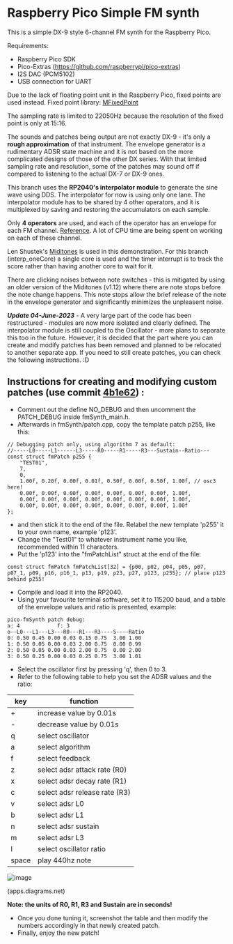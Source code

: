 # Raspberry Pico Simple FM synth

This is a simple DX-9 style 6-channel FM synth for the Raspberry Pico.

Requirements:
- Raspberry Pico SDK
- Pico-Extras (https://github.com/raspberrypi/pico-extras)
- I2S DAC (PCM5102)
- USB connection for UART

Due to the lack of floating point unit in the Raspberry Pico, fixed points are used instead. Fixed point library: [MFixedPoint](https://github.com/gbmhunter/MFixedPoint)

The sampling rate is limited to 22050Hz because the resolution of the fixed point is only at 15:16.

The sounds and patches being output are not exactly DX-9 - it's only a **rough approximation** of that instrument. The envelope generator is a rudimentary ADSR state machine and it is not based on the more complicated designs of those of the other DX series. With that limited sampling rate and resolution, some of the patches may sound off if compared to listening to the actual DX-7 or DX-9 ones.

This branch uses the **RP2040's interpolator module** to generate the sine wave using DDS. The interpolator for now is using only one lane. The interpolator module has to be shared by 4 other operators, and it is multiplexed by saving and restoring the accumulators on each sample.

Only **4 operators** are used, and each of the operator has an envelope for each FM channel. [Reference](https://asb2m10.github.io/dexed/). A lot of CPU time are being spent on working on each of these channel.

Len Shustek's [Miditones](https://github.com/LenShustek/miditones) is used in this demonstration. For this branch (interp_oneCore) a single core is used and the timer interrupt is to track the score rather than having another core to wait for it.

There are clicking noises between note switches - this is mitigated by using an older version of the Miditones (v1.12) where there are note stops before the note change happens. This note stops allow the brief release of the note in the envelope generator and significantly minimizes the unpleasent noise.

***Update 04-June-2023*** - A very large part of the code has been restructured - modules are now more isolated and clearly defined. The interpolator module is still coupled to the Oscillator - more plans to separate this too in the future. However, it is decided that the part where you can create and modify patches has been removed and planned to be relocated to another separate app. If you need to still create patches, you can check the following instructions. :D

## Instructions for creating and modifying custom patches (use commit [4b1e62](https://github.com/nyh-workshop/pico-fmSynth/commit/4b1e622bf7494a5b7b671c2d291cbe83a93ac167)) :

- Comment out the define NO_DEBUG and then uncomment the PATCH_DEBUG inside fmSynth_main.h.
- Afterwards in fmSynth/patch.cpp, copy the template patch p255, like this:
```
// Debugging patch only, using algorithm 7 as default:
//-----L0-----L1------L3-----R0-----R1-----R3---Sustain--Ratio---
const struct fmPatch p255 {
    "TEST01",
    7,
    0,
    1.00f, 0.20f, 0.00f, 0.01f, 0.50f, 0.00f, 0.50f, 1.00f, // osc3 here!
    0.00f, 0.00f, 0.00f, 0.00f, 0.00f, 0.00f, 0.00f, 1.00f,
    0.00f, 0.00f, 0.00f, 0.00f, 0.00f, 0.00f, 0.00f, 1.00f,
    0.00f, 0.00f, 0.00f, 0.00f, 0.00f, 0.00f, 0.00f, 1.00f		
};
```
- and then stick it to the end of the file. Relabel the new template 'p255' it to your own name, example 'p123'.
- Change the "Test01" to whatever instrument name you like, recommended within 11 characters.
- Put the 'p123' into the "fmPatchList" struct at the end of the file:
```
const struct fmPatch fmPatchList[32] = {p00, p02, p04, p05, p07, p07_1, p09, p16, p16_1, p13, p19, p23, p27, p123, p255}; // place p123 behind p255!
```
- Compile and load it into the RP2040.
- Using your favourite terminal software, set it to 115200 baud, and a table of the envelope values and ratio is presented, example:
```
pico-fmSynth patch debug:
a: 4            f: 3
o--L0---L1---L3---R0---R1---R3----S----Ratio
0: 0.50 0.45 0.00 0.03 0.15 0.75  3.00 1.00
1: 0.50 0.05 0.00 0.03 2.00 0.75  0.00 0.99
2: 0.50 0.05 0.00 0.03 2.00 0.75  0.00 2.00
3: 0.50 0.25 0.00 0.03 0.25 0.75  3.00 1.01
```
- Select the oscillator first by pressing 'q', then 0 to 3.
- Refer to the following table to help you set the ADSR values and the ratio:

|key|function|
|---|---|
|+|increase value by 0.01s|
|-|decrease value by 0.01s|
|q|select oscillator|
|a|select algorithm|
|f|select feedback|
|z|select adsr attack rate (R0)|
|x|select adsr decay rate (R1)|
|c|select adsr release rate (R3)|
|v|select adsr L0|
|b|select adsr L1|
|n|select adsr sustain|
|m|select adsr L3|
|l|select oscillator ratio|
|space|play 440hz note|

![image](https://user-images.githubusercontent.com/20377029/160284397-d426b415-ee33-42ad-8d99-226f3c28336b.png)

(apps.diagrams.net)

**Note: the units of R0, R1, R3 and Sustain are in seconds!**

- Once you done tuning it, screenshot the table and then modify the numbers accordingly in that newly created patch.
- Finally, enjoy the new patch!
